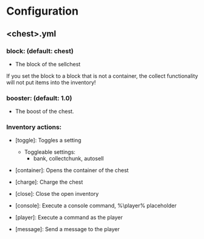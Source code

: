 # Configuration

## &lt;chest>.yml

### block: (default: chest)

* The block of the sellchest

<warning>If you set the block to a block that is not a container, the collect functionality will not put items into the inventory!</warning>

### booster: (default: 1.0)

* The boost of the chest.

### Inventory actions:
    
* \[toggle\]: Toggles a setting
    * Toggleable settings: 
      * bank, collectchunk, autosell

* \[container\]: Opens the container of the chest

* \[charge\]: Charge the chest

* \[close\]: Close the open inventory

* \[console\]: Execute a console command, %\player\% placeholder

* \[player\]: Execute a command as the player

* \[message\]: Send a message to the player